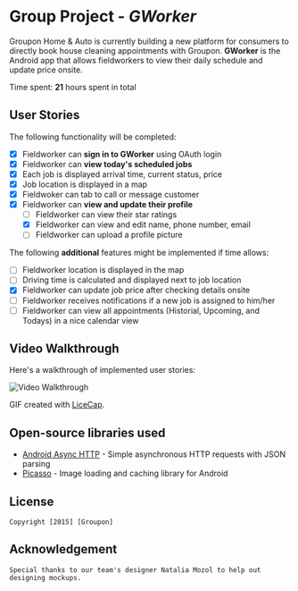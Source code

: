 # Group Project - *GWorker*

Groupon Home & Auto is currently building a new platform for consumers to directly book house cleaning appointments with Groupon.
**GWorker** is the Android app that allows fieldworkers to view their daily schedule and update price onsite.

Time spent: **21** hours spent in total

## User Stories

The following functionality will be completed:

* [X]	Fieldworker can **sign in to GWorker** using OAuth login
* [X]	Fieldworker can **view today's scheduled jobs**
  * [X] Each job is displayed arrival time, current status, price
  * [X] Job location is displayed in a map
  * [X] Fieldwoker can tab to call or message customer
* [X] Fieldworker can **view and update their profile**
  * [ ] Fieldworker can view their star ratings
  * [X] Fieldworker can view and edit name, phone number, email
  * [ ] Fieldworker can upload a profile picture

The following **additional** features might be implemented if time allows:
* [ ] Fieldworker location is displayed in the map
* [ ] Driving time is calculated and displayed next to job location
* [X] Fieldworker can update job price after checking details onsite
* [ ] Fieldworker receives notifications if a new job is assigned to him/her
* [ ] Fieldworker can view all appointments (Historial, Upcoming, and Todays) in a nice calendar view

## Video Walkthrough

Here's a walkthrough of implemented user stories:

<img src='http://i.imgur.com/link/to/your/gif/file.gif' title='Video Walkthrough' width='' alt='Video Walkthrough' />

GIF created with [LiceCap](http://www.cockos.com/licecap/).

## Open-source libraries used

- [Android Async HTTP](https://github.com/loopj/android-async-http) - Simple asynchronous HTTP requests with JSON parsing
- [Picasso](http://square.github.io/picasso/) - Image loading and caching library for Android

## License

    Copyright [2015] [Groupon]

## Acknowledgement
    Special thanks to our team's designer Natalia Mozol to help out designing mockups.
